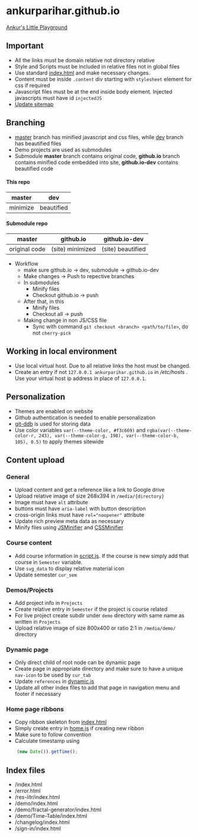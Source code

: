 # ankurparihar.github.io
[Ankur's Little Playground](https://ankurparihar.github.io)

## Important
- All the links must be domain relative not directory relative
- Style and Scripts must be included in relative files not in global files
- Use standard [index.html](index.html) and make necessary changes.
- Content must be inside `.content` div starting with `stylesheet` element for css if required
- Javascript files must be at the end inside body element. Injected javascripts must have id `injectedJS`
- [Update sitemap](https://www.xml-sitemaps.com)

## Branching
- [master](https://github.com/ankurparihar/ankurparihar.github.io/tree/master) branch has minified javascript and css files, while [dev](https://github.com/ankurparihar/ankurparihar.github.io/tree/dev) branch has beautified files
- Demo projects are used as submodules
- Submodule **master** branch contains original code, **github.io** branch contains minified code embedded into site, **github.io-dev** contains beautified code

#### This repo

|    master   |     dev     |
|-------------|-------------|
|   minimize  |  beautified |

#### Submodule repo

| master | github.io | github.io-dev |
|-----------------------|-----------------------|-----------------------|
| original code | (site) minimized | (site) beautified |

- Workflow
	- make sure github.io -> dev, submodule -> github.io-dev
	- Make changes -> Push to repective branches
	- In submodules
		- Minify files
		- Checkout github.io -> push
	- After that, in this
		- Minify files
		- Checkout all -> push
	- Making change in non JS/CSS file
		- Sync with command `git checkout <branch> <path/to/file>`, do not `cherry-pick`

## Working in local environment
- Use local virtual host. Due to all relative links the host must be changed.
- Create an entry if not `127.0.0.1 ankurparihar.github.io` in */etc/hosts* . Use your virtual host ip address in place of `127.0.0.1`.

## Personalization
- Themes are enabled on website
- Github authentication is needed to enable personalization
- [git-ddb](https://github.com/ankurparihar/git-ddb-docs) is used for storing data
- Use color variables `var(--theme-color, #f3c669)` and `rgba(var(--theme-color-r, 243), var(--theme-color-g, 198), var(--theme-color-b, 105), 0.5)` to apply themes sitewide

## Content upload

### General
- Upload content and get a reference like a link to Google drive
- Upload relative image  of size 268x394 in `/media/{directory}`
- Image must have `alt` attribute
- buttons must have `aria-label` with button description
- cross-origin links must have `rel="noopener"` attribute
- Update rich preview meta data as necessary
- Minify files using [JSMinifier](https://javascript-minifier.com/) and [CSSMinifier](https://cssminifier.com/)

### Course content
- Add course information in [script.js](/res-iitr/script.js). If the course is new simply add that course in `Semester` variable.
- Use `svg_data` to display relative material icon
- Update semester `cur_sem`

### Demos/Projects
- Add project info in `Projects`
- Create relative entry in `Semester` if the project is course related
- For live project create subdir under `demo` directory with same name as written in `Projects`
- Upload relative image of size 800x400 or ratio 2:1 in `/media/demo/` directory

### Dynamic page
- Only direct child of root node can be dynamic page
- Create page in appropriate directory and make sure to have a unique `nav-icon` to be used by `cur_tab`
- Update `references` in [dynamic.js](/media/dynamic.js)
- Update all other index files to add that page in navigation menu and footer if necessary

### Home page ribbons
- Copy ribbon skeleton from [index.html](index.html)
- Simply create entry in [home.js](/media/home.js) if creating new ribbon
- Make sure to follow convention
- Calculate timestamp using
```javascript
	(new Date()).getTime();
```

## Index files
- /index.html
- /error.html
- /res-iitr/index.html
- /demo/index.html
- /demo/fractal-generator/index.html
- /demo/Time-Table/index.html
- /changelog/index.html
- /sign-in/index.html